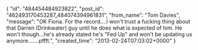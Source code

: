  {
   "id": "484454484923822",
   "post_id": "462493170453287_484074394961831",
   "from_name": "Tom Davies",
   "message": "OK Fiona.   For the record....I won't trust a fucking thing about that Darren (Drinkwater) guy until he does what is expected of him.   He won't though...he's already stated he's \"Fed Up\" and won't be updating us anymore.......pffft.",
   "created_time": "2013-02-24T07:03:02+0000"
 }
